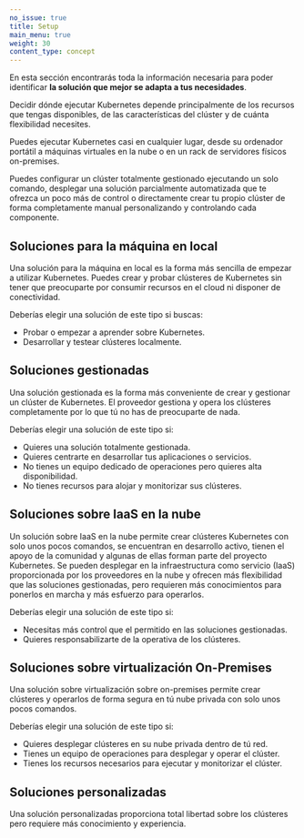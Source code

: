 ```yaml
---
no_issue: true
title: Setup
main_menu: true
weight: 30
content_type: concept
---
```


<!-- overview -->

En esta sección encontrarás toda la información necesaria para poder identificar
**la solución que mejor se adapta a tus necesidades**.

Decidir dónde ejecutar Kubernetes depende principalmente de los recursos que
tengas disponibles, de las características del clúster y de cuánta flexibilidad
necesites.

Puedes ejecutar Kubernetes casi en cualquier lugar, desde su ordenador portátil
a máquinas virtuales en la nube o en un rack de servidores físicos on-premises.

Puedes configurar un clúster totalmente gestionado ejecutando un solo comando,
desplegar una solución parcialmente automatizada que te ofrezca un poco más de
control o directamente crear tu propio clúster de forma completamente manual
personalizando y controlando cada componente.



<!-- body -->

## Soluciones para la máquina en local

Una solución para la máquina en local es la forma más sencilla de empezar a
utilizar Kubernetes. Puedes crear y probar clústeres de Kubernetes sin tener
que preocuparte por consumir recursos en el cloud ni disponer de conectividad.

Deberías elegir una solución de este tipo si buscas:

* Probar o empezar a aprender sobre Kubernetes.
* Desarrollar y testear clústeres localmente.

## Soluciones gestionadas

Una solución gestionada es la forma más conveniente de crear y gestionar un
clúster de Kubernetes. El proveedor gestiona y opera los clústeres completamente
por lo que tú no has de preocuparte de nada.

Deberías elegir una solución de este tipo si:

* Quieres una solución totalmente gestionada.
* Quieres centrarte en desarrollar tus aplicaciones o servicios.
* No tienes un equipo dedicado de operaciones pero quieres alta disponibilidad.
* No tienes recursos para alojar y monitorizar sus clústeres.

## Soluciones sobre IaaS en la nube

Un solución sobre IaaS en la nube permite crear clústeres Kubernetes con solo
unos pocos comandos, se encuentran en desarrollo activo, tienen el apoyo de la
comunidad y algunas de ellas forman parte del proyecto Kubernetes.
Se pueden desplegar en la infraestructura como servicio (IaaS) proporcionada por
los proveedores en la nube y ofrecen más flexibilidad que las soluciones
gestionadas, pero requieren más conocimientos para ponerlos en marcha y más
esfuerzo para operarlos.

Deberías elegir una solución de este tipo si:

* Necesitas más control que el permitido en las soluciones gestionadas.
* Quieres responsabilizarte de la operativa de los clústeres.

## Soluciones sobre virtualización On-Premises

Una solución sobre virtualización sobre on-premises permite crear clústeres y
operarlos de forma segura en tú nube privada con solo unos pocos comandos.

Deberías elegir una solución de este tipo si:

* Quieres desplegar clústeres en su nube privada dentro de tú red.
* Tienes un equipo de operaciones para desplegar y operar el clúster.
* Tienes los recursos necesarios para ejecutar y monitorizar el clúster.

## Soluciones personalizadas

Una solución personalizadas proporciona total libertad sobre los clústeres
pero requiere más conocimiento y experiencia.


